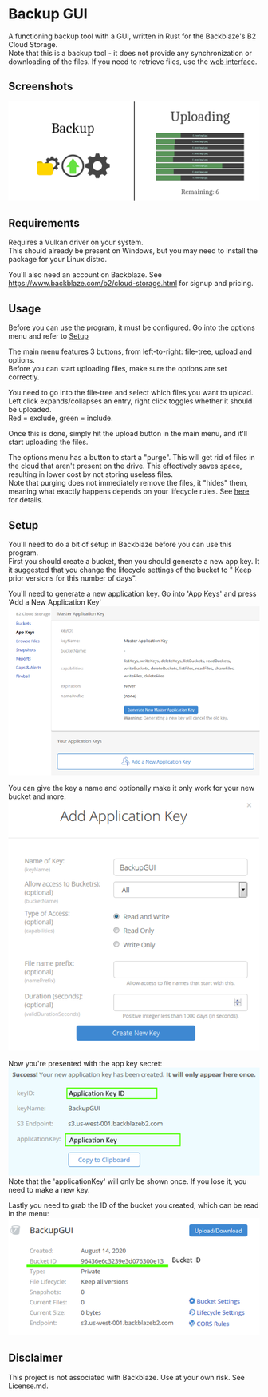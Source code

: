 # Backup GUI
A functioning backup tool with a GUI, written in Rust for the Backblaze's B2 Cloud Storage.  
Note that this is a backup tool - it does not provide any synchronization or downloading of the files. 
If you need to retrieve files, use the [web interface](https://secure.backblaze.com/user_signin.htm).

## Screenshots
![](ss.png)

## Requirements
Requires a Vulkan driver on your system.   
This should already be present on Windows, but you may need to install the package for your Linux distro.

You'll also need an account on Backblaze. See https://www.backblaze.com/b2/cloud-storage.html for signup and pricing.

## Usage
Before you can use the program, it must be configured. Go into the options menu and refer to [Setup](#setup)

The main menu features 3 buttons, from left-to-right: file-tree, upload and options.  
Before you can start uploading files, make sure the options are set correctly.  

You need to go into the file-tree and select which files you want to upload.  
Left click expands/collapses an entry, right click toggles whether it should be uploaded.   
Red = exclude, green = include.

Once this is done, simply hit the upload button in the main menu, and it'll start uploading the files.

The options menu has a button to start a "purge". This will get rid of files in the cloud that aren't present on the drive. 
This effectively saves space, resulting in lower cost by not storing useless files.  
Note that purging does not immediately remove the files, it "hides" them, meaning what exactly happens depends on your lifecycle rules.
See [here](https://www.backblaze.com/b2/docs/lifecycle_rules.html) for details. 

## Setup
You'll need to do a bit of setup in Backblaze before you can use this program.  
First you should create a bucket, then you should generate a new app key. 
It it suggested that you change the lifecycle settings of the bucket to " Keep prior versions for this number of days".

You'll need to generate a new application key. Go into 'App Keys' and press 'Add a New Application Key'
![](1.png)
  
You can give the key a name and optionally make it only work for your new bucket and more. 
![](2.png)

Now you're presented with the app key secret:
![](3.png)  
Note that the 'applicationKey' will only be shown once. If you lose it, you need to make a new key.

Lastly you need to grab the ID of the bucket you created, which can be read in the menu:
![](4.png)

## Disclaimer
This project is not associated with Backblaze. Use at your own risk. See License.md.    
